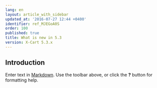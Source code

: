 ```yaml
---
lang: en
layout: article_with_sidebar
updated_at: '2016-07-27 12:44 +0400'
identifier: ref_MJEGoA0S
order: 100
published: true
title: What is new in 5.3
version: X-Cart 5.3.x
---
```

## Introduction

Enter text in [Markdown](http://daringfireball.net/projects/markdown/). Use the toolbar above, or click the **?** button for formatting help.
